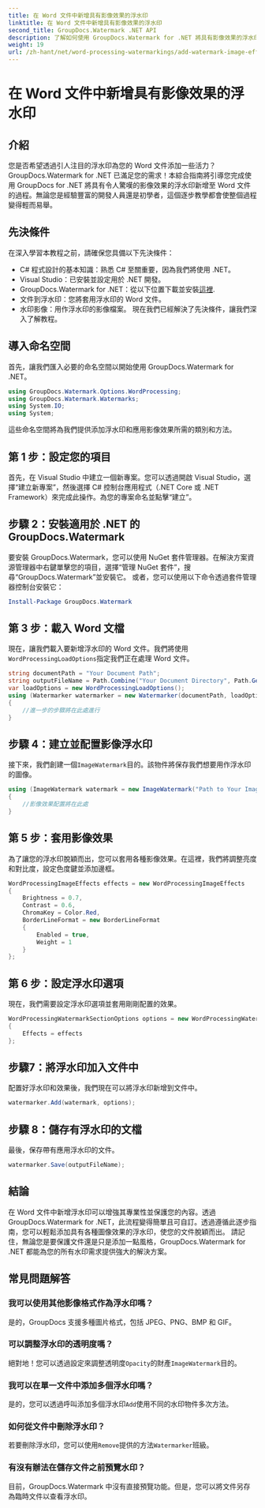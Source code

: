```yaml
---
title: 在 Word 文件中新增具有影像效果的浮水印
linktitle: 在 Word 文件中新增具有影像效果的浮水印
second_title: GroupDocs.Watermark .NET API
description: 了解如何使用 GroupDocs.Watermark for .NET 將具有影像效果的浮水印新增至 Word 文件。按照我們的逐步指南獲得令人驚嘆的結果。
weight: 19
url: /zh-hant/net/word-processing-watermarkings/add-watermark-image-effects-word-docs/
---
```


# 在 Word 文件中新增具有影像效果的浮水印

## 介紹
您是否希望透過引人注目的浮水印為您的 Word 文件添加一些活力？ GroupDocs.Watermark for .NET 已滿足您的需求！本綜合指南將引導您完成使用 GroupDocs for .NET 將具有令人驚嘆的影像效果的浮水印新增至 Word 文件的過程。無論您是經驗豐富的開發人員還是初學者，這個逐步教學都會使整個過程變得輕而易舉。
## 先決條件
在深入學習本教程之前，請確保您具備以下先決條件：
- C# 程式設計的基本知識：熟悉 C# 至關重要，因為我們將使用 .NET。
- Visual Studio：已安裝並設定用於 .NET 開發。
-  GroupDocs.Watermark for .NET：從以下位置下載並安裝[這裡](https://releases.groupdocs.com/Watermark/net/).
- 文件到浮水印：您將套用浮水印的 Word 文件。
- 水印影像：用作浮水印的影像檔案。
現在我們已經解決了先決條件，讓我們深入了解教程。
## 導入命名空間
首先，讓我們匯入必要的命名空間以開始使用 GroupDocs.Watermark for .NET。
```csharp
using GroupDocs.Watermark.Options.WordProcessing;
using GroupDocs.Watermark.Watermarks;
using System.IO;
using System;
```
這些命名空間將為我們提供添加浮水印和應用影像效果所需的類別和方法。
## 第 1 步：設定您的項目
首先，在 Visual Studio 中建立一個新專案。您可以透過開啟 Visual Studio，選擇“建立新專案”，然後選擇 C# 控制台應用程式（.NET Core 或 .NET Framework）來完成此操作。為您的專案命名並點擊“建立”。
## 步驟 2：安裝適用於 .NET 的 GroupDocs.Watermark
要安裝 GroupDocs.Watermark，您可以使用 NuGet 套件管理器。在解決方案資源管理器中右鍵單擊您的項目，選擇“管理 NuGet 套件”，搜尋“GroupDocs.Watermark”並安裝它。
或者，您可以使用以下命令透過套件管理器控制台安裝它：
```powershell
Install-Package GroupDocs.Watermark
```
## 第 3 步：載入 Word 文檔
現在，讓我們載入要新增浮水印的 Word 文件。我們將使用`WordProcessingLoadOptions`指定我們正在處理 Word 文件。
```csharp
string documentPath = "Your Document Path";
string outputFileName = Path.Combine("Your Document Directory", Path.GetFileName(documentPath));
var loadOptions = new WordProcessingLoadOptions();
using (Watermarker watermarker = new Watermarker(documentPath, loadOptions))
{
    //進一步的步驟將在此處進行
}
```
## 步驟 4：建立並配置影像浮水印
接下來，我們創建一個`ImageWatermark`目的。該物件將保存我們想要用作浮水印的圖像。
```csharp
using (ImageWatermark watermark = new ImageWatermark("Path to Your Image"))
{
    //影像效果配置將在此處
}
```
## 第 5 步：套用影像效果
為了讓您的浮水印脫穎而出，您可以套用各種影像效果。在這裡，我們將調整亮度和對比度，設定色度鍵並添加邊框。
```csharp
WordProcessingImageEffects effects = new WordProcessingImageEffects
{
    Brightness = 0.7,
    Contrast = 0.6,
    ChromaKey = Color.Red,
    BorderLineFormat = new BorderLineFormat
    {
        Enabled = true,
        Weight = 1
    }
};
```
## 第 6 步：設定浮水印選項
現在，我們需要設定浮水印選項並套用剛剛配置的效果。
```csharp
WordProcessingWatermarkSectionOptions options = new WordProcessingWatermarkSectionOptions
{
    Effects = effects
};
```
## 步驟7：將浮水印加入文件中
配置好浮水印和效果後，我們現在可以將浮水印新增到文件中。
```csharp
watermarker.Add(watermark, options);
```
## 步驟 8：儲存有浮水印的文檔
最後，保存帶有應用浮水印的文件。 
```csharp
watermarker.Save(outputFileName);
```
## 結論
在 Word 文件中新增浮水印可以增強其專業性並保護您的內容。透過 GroupDocs.Watermark for .NET，此流程變得簡單且可自訂。透過遵循此逐步指南，您可以輕鬆添加具有各種圖像效果的浮水印，使您的文件脫穎而出。 
請記住，無論您是要保護文件還是只是添加一點風格，GroupDocs.Watermark for .NET 都能為您的所有水印需求提供強大的解決方案。 
## 常見問題解答
### 我可以使用其他影像格式作為浮水印嗎？
是的，GroupDocs 支援多種圖片格式，包括 JPEG、PNG、BMP 和 GIF。
### 可以調整浮水印的透明度嗎？
絕對地！您可以透過設定來調整透明度`Opacity`的財產`ImageWatermark`目的。
### 我可以在單一文件中添加多個浮水印嗎？
是的，您可以透過呼叫添加多個浮水印`Add`使用不同的水印物件多次方法。
### 如何從文件中刪除浮水印？
若要刪除浮水印，您可以使用`Remove`提供的方法`Watermarker`班級。
### 有沒有辦法在儲存文件之前預覽水印？
目前，GroupDocs.Watermark 中沒有直接預覽功能。但是，您可以將文件另存為臨時文件以查看浮水印。